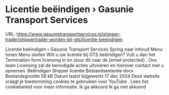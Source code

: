 # Licentie beëindigen › Gasunie Transport Services

URL: https://www.gasunietransportservices.nl/shipper-trader/shippertrader-worden-bij-gts/licentie-beeindigen

Licentie beëindigen › Gasunie Transport Services
Spring naar inhoud
Menu tonen
Menu sluiten
Wilt u uw licentie bij
GTS
beëindigen?
Vult u dan het Termination form licensing in en stuur dit naar de
[email protected]
.
Ons team Licensing zal de benodigde acties uitvoeren en hierover contact met u opnemen.
Beëindigen Shipper licentie
Bestandsextentie
docx
Bestandsgrootte
58 kB
Datum laatst bijgewerkt
17 dec 2024
Deze website vraagt je toestemming cookies te gebruiken voor
YouTube
. Lees het
cookiebeleid
voor meer informatie.
Ik ga akkoord
Ik ga niet akkoord